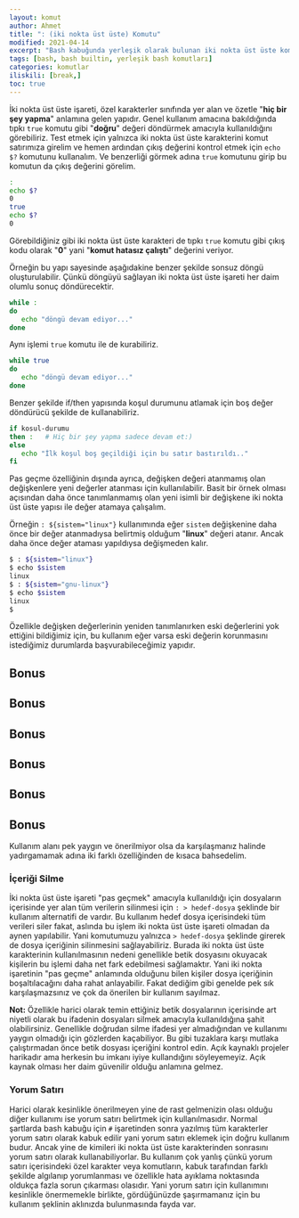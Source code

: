 ```yaml
---
layout: komut
author: Ahmet
title: ": (iki nokta üst üste) Komutu"
modified: 2021-04-14
excerpt: "Bash kabuğunda yerleşik olarak bulunan iki nokta üst üste komutunun açıklamasıdır."
tags: [bash, bash builtin, yerleşik bash komutları]
categories: komutlar 
iliskili: [break,]
toc: true
---
```


İki nokta üst üste işareti, özel karakterler sınıfında yer alan ve özetle "**hiç bir şey yapma**" anlamına gelen yapıdır. Genel kullanım amacına bakıldığında tıpkı `true` komutu gibi "**doğru**" değeri döndürmek amacıyla kullanıldığını görebiliriz. Test etmek için yalnızca iki nokta üst üste karakterini komut satırımıza girelim ve hemen ardından çıkış değerini kontrol etmek için `echo $?` komutunu kullanalım. Ve benzerliği görmek adına `true` komutunu girip bu komutun da çıkış değerini görelim.

```bash
:
echo $?
0
true
echo $?
0
```

Görebildiğiniz gibi iki nokta üst üste karakteri de tıpkı `true` komutu gibi çıkış kodu olarak "**0**" yani "**komut hatasız çalıştı**" değerini veriyor.

Örneğin bu yapı sayesinde aşağıdakine benzer şekilde sonsuz döngü oluşturulabilir. Çünkü döngüyü sağlayan iki nokta üst üste işareti her daim olumlu sonuç döndürecektir.

```bash
while :
do
   echo "döngü devam ediyor..."
done
```

Aynı işlemi `true` komutu ile de kurabiliriz.

```bash
while true
do
   echo "döngü devam ediyor..."
done
```

Benzer şekilde if/then yapısında koşul durumunu atlamak için boş değer döndürücü şekilde de kullanabiliriz.

```bash
if kosul-durumu
then :   # Hiç bir şey yapma sadece devam et:)
else     
   echo "İlk koşul boş geçildiği için bu satır bastırıldı.."
fi
```

Pas geçme özelliğinin dışında ayrıca, değişken değeri atanmamış olan değişkenlere yeni değerler atanması için kullanılabilir. Basit bir örnek olması açısından daha önce tanımlanmamış olan yeni isimli bir değişkene iki nokta üst üste yapısı ile değer atamaya çalışalım. 

Örneğin `: ${sistem="linux"}` kullanımında eğer `sistem` değişkenine daha önce bir değer atanmadıysa belirtmiş olduğum "**linux**" değeri atanır. Ancak daha önce değer ataması yapıldıysa değişmeden kalır. 

```bash
$ : ${sistem="linux"}
$ echo $sistem
linux
$ : ${sistem="gnu-linux"}
$ echo $sistem
linux
$ 
```

Özellikle değişken değerlerinin yeniden tanımlanırken eski değerlerini yok ettiğini bildiğimiz için, bu kullanım eğer varsa eski değerin korunmasını istediğimiz durumlarda başvurabileceğimiz yapıdır.

## <span class="mavi">Bonus</span>
## <span class="yesil">Bonus</span>
## <span class="kirmizi">Bonus</span>
## <span class="sari">Bonus</span>
## <span class="turuncu">Bonus</span>
## <span class="pembe">Bonus</span>
Kullanım alanı pek yaygın ve önerilmiyor olsa da karşılaşmanız halinde yadırgamamak adına iki farklı özelliğinden de kısaca bahsedelim. 

### İçeriği Silme

İki nokta üst üste işareti "pas geçmek" amacıyla kullanıldığı için dosyaların içerisinde yer alan tüm verilerin silinmesi için `: > hedef-dosya` şeklinde bir kullanım alternatifi de vardır. Bu kullanım hedef dosya içerisindeki tüm verileri siler fakat, aslında bu işlem iki nokta üst üste işareti olmadan da aynen yapılabilir. Yani komutumuzu yalnızca `> hedef-dosya` şeklinde girerek de dosya içeriğinin silinmesini sağlayabiliriz. Burada iki nokta üst üste karakterinin kullanılmasının nedeni genellikle betik dosyasını okuyacak kişilerin bu işlemi daha net fark edebilmesi sağlamaktır. Yani iki nokta işaretinin "pas geçme" anlamında olduğunu bilen kişiler dosya içeriğinin boşaltılacağını daha rahat anlayabilir. Fakat dediğim gibi genelde pek sık karşılaşmazsınız ve çok da önerilen bir kullanım sayılmaz.

**Not:** Özellikle harici olarak temin ettiğiniz betik dosyalarının içerisinde art niyetli olarak bu ifadenin dosyaları silmek amacıyla kullanıldığına şahit olabilirsiniz. Genellikle doğrudan silme ifadesi yer almadığından ve kullanımı yaygın olmadığı için gözlerden kaçabiliyor. Bu gibi tuzaklara karşı mutlaka çalıştırmadan önce betik dosyası içeriğini kontrol edin. Açık kaynaklı projeler harikadır ama herkesin bu imkanı iyiye kullandığını söyleyemeyiz. Açık kaynak olması her daim güvenilir olduğu anlamına gelmez.

### Yorum Satırı

Harici olarak kesinlikle önerilmeyen yine de rast gelmenizin olası olduğu diğer kullanımı ise yorum satırı belirtmek için kullanılmasıdır. Normal şartlarda bash kabuğu için `#` işaretinden sonra yazılmış tüm karakterler yorum satırı olarak kabuk edilir yani yorum satırı eklemek için doğru kullanım budur. Ancak yine de kimileri iki nokta üst üste karakterinden sonrasını yorum satırı olarak kullanabiliyorlar. Bu kullanım çok yanlış çünkü yorum satırı içerisindeki özel karakter veya komutların, kabuk tarafından farklı şekilde algılanıp yorumlanması ve özellikle hata ayıklama noktasında oldukça fazla sorun çıkarması olasıdır. Yani yorum satırı için kullanımını kesinlikle önermemekle birlikte, gördüğünüzde şaşırmamanız için bu kullanım şeklinin aklınızda bulunmasında fayda var.